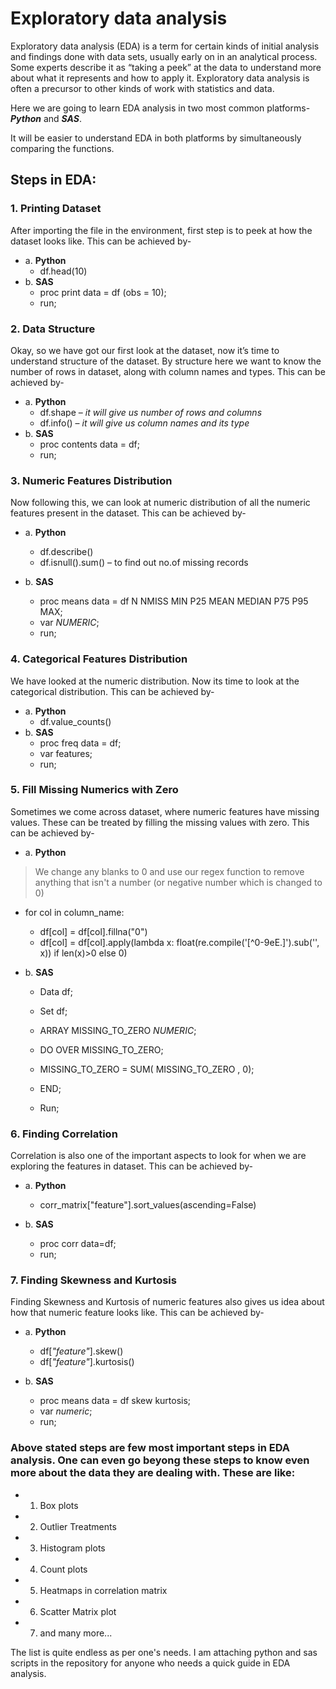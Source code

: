 # Exploratory data analysis
Exploratory data analysis (EDA) is a term for certain kinds of initial analysis and findings done with data sets, usually early on in an analytical process. Some experts describe it as “taking a peek” at the data to understand more about what it represents and how to apply it. Exploratory data analysis is often a precursor to other kinds of work with statistics and data.

Here we are going to learn EDA analysis in two most common platforms- **_Python_** and **_SAS_**.

It will be easier to understand EDA in both platforms by simultaneously comparing the functions.
## Steps in EDA:

### 1.	Printing Dataset
After importing the file in the environment, first step is to peek at how the dataset looks like. This can be achieved by-
   - a.	**Python**
      - df.head(10)
   - b.	**SAS**			
      - proc print data = df (obs = 10); 
      - run;

### 2.	Data Structure
Okay, so we have got our first look at the dataset, now it’s time to understand structure of the dataset. By structure here we want to know the number of rows in dataset, along with column names and types.
This can be achieved by-
- a.	**Python** 		
  - df.shape – _it will give us number of rows and columns_
  - df.info() – _it will give us column names and its type_
- b.	**SAS**			
  - proc contents data = df; 
  - run;

### 3.	Numeric Features Distribution
Now following this, we can look at numeric distribution of all the numeric features present in the dataset.
This can be achieved by-
- a.	**Python** 
   - df.describe()
   - df.isnull().sum() – to find out no.of missing records
   
- b.	**SAS**		
   - proc means data = df N NMISS MIN P25 MEAN MEDIAN P75 P95 MAX; 
   - var _NUMERIC_; 
   - run;
   
### 4.	Categorical Features Distribution
We have looked at the numeric distribution. Now its time to look at the categorical distribution.
This can be achieved by-
- a.	**Python** 
   - df.value_counts()
- b.	**SAS**		
   - proc freq data = df; 
   - var features; 
   - run;

### 5.	Fill Missing Numerics with Zero
Sometimes we come across dataset, where numeric features have missing values. These can be treated by filling the missing values with zero.
This can be achieved by-
- a.	**Python** 
> We change any blanks to 0 and use our regex function to remove anything that isn't a number (or negative number which is changed to 0)

   - for col in column_name:
      - df[col] = df[col].fillna("0")
      - df[col] = df[col].apply(lambda x: float(re.compile('[^0-9eE.]').sub('', x)) if len(x)>0 else 0)

- b.	**SAS**			
  - Data df;
  - Set df;

  - ARRAY MISSING_TO_ZERO _NUMERIC_;                                                                                      
  - DO OVER MISSING_TO_ZERO;                                                                                              
  - MISSING_TO_ZERO = SUM( MISSING_TO_ZERO , 0);                                                                    
  - END;    	

  - Run;

### 6.	Finding Correlation
Correlation is also one of the important aspects to look for when we are exploring the features in dataset. 
This can be achieved by-
- a.	**Python** 
   - corr_matrix["feature"].sort_values(ascending=False)
   
- b.	**SAS**			
   - proc corr data=df; 
   - run;

### 7. Finding Skewness and Kurtosis
Finding Skewness and Kurtosis of numeric features also gives us idea about how that numeric feature looks like.
This can be achieved by-
- a.	**Python** 
   - df[_"feature"_].skew()
   - df[_"feature"_].kurtosis()
   
- b.	**SAS**			
   - proc means data = df skew kurtosis;
   - var _numeric_;
   - run;
   
### Above stated steps are few most important steps in EDA analysis. One can even go beyong these steps to know even more about the data they are dealing with. These are like:
- 1. Box plots
- 2. Outlier Treatments
- 3. Histogram plots
- 4. Count plots
- 5. Heatmaps in correlation matrix
- 6. Scatter Matrix plot
- 7. and many more...

The list is quite endless as per one's needs. I am attaching python and sas scripts in the repository for anyone who needs a quick guide in EDA analysis.
